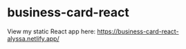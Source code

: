 # business-card-react

View my static React app here: https://business-card-react-alyssa.netlify.app/
